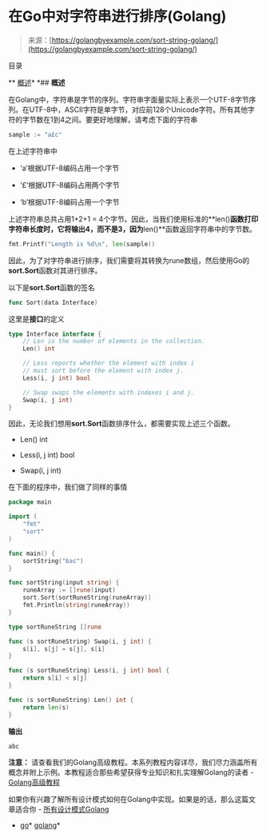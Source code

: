 <!--yml 

category: 未分类 

date: 2024-10-13 06:43:56 

--> 

# 在Go中对字符串进行排序(Golang) 

> 来源：[https://golangbyexample.com/sort-string-golang/](https://golangbyexample.com/sort-string-golang/) 

目录 

**   [概述](#Overview "Overview")*  *## **概述** 

在Golang中，字符串是字节的序列。字符串字面量实际上表示一个UTF-8字节序列。在UTF-8中，ASCII字符是单字节，对应前128个Unicode字符。所有其他字符的字节数在1到4之间。要更好地理解，请考虑下面的字符串 

```go
sample := "a£c"
```

在上述字符串中 

+   ‘a’根据UTF-8编码占用一个字节 

+   ‘£’根据UTF-8编码占用两个字节 

+   ‘b’根据UTF-8编码占用一个字节 

上述字符串总共占用1+2+1 = 4个字节。因此，当我们使用标准的**len()**函数打印字符串长度时，它将输出4，而不是3，因为**len()**函数返回字符串中的字节数。 

```go
fmt.Printf("Length is %d\n", len(sample))
```

因此，为了对字符串进行排序，我们需要将其转换为rune数组，然后使用Go的**sort.Sort**函数对其进行排序。 

以下是**sort.Sort**函数的签名 

```go
func Sort(data Interface)
```

这里是**接口**的定义 

```go
type Interface interface {
	// Len is the number of elements in the collection.
	Len() int

	// Less reports whether the element with index i
	// must sort before the element with index j.
	Less(i, j int) bool

	// Swap swaps the elements with indexes i and j.
	Swap(i, j int)
}
```

因此，无论我们想用**sort.Sort**函数排序什么，都需要实现上述三个函数。

+   Len() int 

+   Less(i, j int) bool 

+   Swap(i, j int) 

在下面的程序中，我们做了同样的事情 

```go
package main

import (
	"fmt"
	"sort"
)

func main() {
	sortString("bac")
}

func sortString(input string) {
	runeArray := []rune(input)
	sort.Sort(sortRuneString(runeArray))
	fmt.Println(string(runeArray))
}

type sortRuneString []rune

func (s sortRuneString) Swap(i, j int) {
	s[i], s[j] = s[j], s[i]
}

func (s sortRuneString) Less(i, j int) bool {
	return s[i] < s[j]
}

func (s sortRuneString) Len() int {
	return len(s)
}
```

**输出** 

```go
abc
```

**注意：** 请查看我们的Golang高级教程。本系列教程内容详尽，我们尽力涵盖所有概念并附上示例。本教程适合那些希望获得专业知识和扎实理解Golang的读者 - [Golang高级教程](https://golangbyexample.com/golang-comprehensive-tutorial/) 

如果你有兴趣了解所有设计模式如何在Golang中实现。如果是的话，那么这篇文章适合你 - [所有设计模式Golang](https://golangbyexample.com/all-design-patterns-golang/) 

+   [go](https://golangbyexample.com/tag/go/)*   [golang](https://golangbyexample.com/tag/golang/)* 

